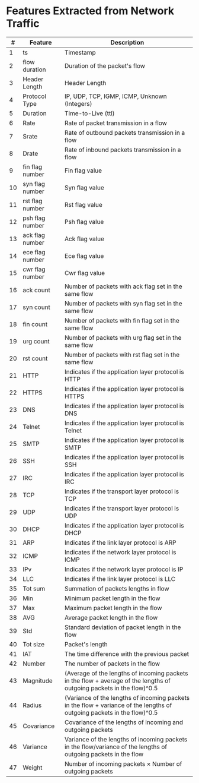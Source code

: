 # Features Extracted from Network Traffic

| # | Feature | Description |
|---|---------|-------------|
| 1 | ts | Timestamp |
| 2 | flow duration | Duration of the packet's flow |
| 3 | Header Length | Header Length |
| 4 | Protocol Type | IP, UDP, TCP, IGMP, ICMP, Unknown (Integers) |
| 5 | Duration | Time-to-Live (ttl) |
| 6 | Rate | Rate of packet transmission in a flow |
| 7 | Srate | Rate of outbound packets transmission in a flow |
| 8 | Drate | Rate of inbound packets transmission in a flow |
| 9 | fin flag number | Fin flag value |
| 10 | syn flag number | Syn flag value |
| 11 | rst flag number | Rst flag value |
| 12 | psh flag number | Psh flag value |
| 13 | ack flag number | Ack flag value |
| 14 | ece flag number | Ece flag value |
| 15 | cwr flag number | Cwr flag value |
| 16 | ack count | Number of packets with ack flag set in the same flow |
| 17 | syn count | Number of packets with syn flag set in the same flow |
| 18 | fin count | Number of packets with fin flag set in the same flow |
| 19 | urg count | Number of packets with urg flag set in the same flow |
| 20 | rst count | Number of packets with rst flag set in the same flow |
| 21 | HTTP | Indicates if the application layer protocol is HTTP |
| 22 | HTTPS | Indicates if the application layer protocol is HTTPS |
| 23 | DNS | Indicates if the application layer protocol is DNS |
| 24 | Telnet | Indicates if the application layer protocol is Telnet |
| 25 | SMTP | Indicates if the application layer protocol is SMTP |
| 26 | SSH | Indicates if the application layer protocol is SSH |
| 27 | IRC | Indicates if the application layer protocol is IRC |
| 28 | TCP | Indicates if the transport layer protocol is TCP |
| 29 | UDP | Indicates if the transport layer protocol is UDP |
| 30 | DHCP | Indicates if the application layer protocol is DHCP |
| 31 | ARP | Indicates if the link layer protocol is ARP |
| 32 | ICMP | Indicates if the network layer protocol is ICMP |
| 33 | IPv | Indicates if the network layer protocol is IP |
| 34 | LLC | Indicates if the link layer protocol is LLC |
| 35 | Tot sum | Summation of packets lengths in flow |
| 36 | Min | Minimum packet length in the flow |
| 37 | Max | Maximum packet length in the flow |
| 38 | AVG | Average packet length in the flow |
| 39 | Std | Standard deviation of packet length in the flow |
| 40 | Tot size | Packet's length |
| 41 | IAT | The time difference with the previous packet |
| 42 | Number | The number of packets in the flow |
| 43 | Magnitude | (Average of the lengths of incoming packets in the flow + average of the lengths of outgoing packets in the flow)^0.5 |
| 44 | Radius | (Variance of the lengths of incoming packets in the flow + variance of the lengths of outgoing packets in the flow)^0.5 |
| 45 | Covariance | Covariance of the lengths of incoming and outgoing packets |
| 46 | Variance | Variance of the lengths of incoming packets in the flow/variance of the lengths of outgoing packets in the flow |
| 47 | Weight | Number of incoming packets × Number of outgoing packets |
